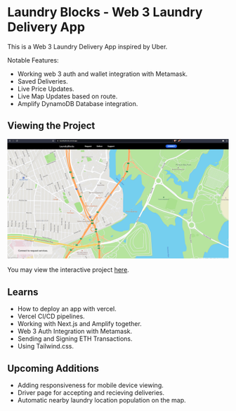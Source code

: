 # Laundry Blocks - Web 3 Laundry Delivery App

This is a Web 3 Laundry Delivery App inspired by Uber.

Notable Features:

- Working web 3 auth and wallet integration with Metamask.
- Saved Deliveries.
- Live Price Updates.
- Live Map Updates based on route.
- Amplify DynamoDB Database integration.

## Viewing the Project

![Demo](assets/demo.gif)

You may view the interactive project [here](https://laundryblocks.vercel.app).

## Learns

- How to deploy an app with vercel.
- Vercel CI/CD pipelines.
- Working with Next.js and Amplify together.
- Web 3 Auth Integration with Metamask.
- Sending and Signing ETH Transactions.
- Using Tailwind.css.

## Upcoming Additions

- Adding responsiveness for mobile device viewing.
- Driver page for accepting and recieving deliveries.
- Automatic nearby laundry location population on the map.
